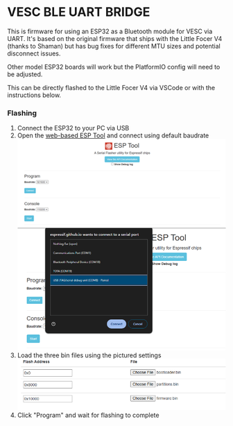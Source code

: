 # VESC BLE UART BRIDGE

This is firmware for using an ESP32 as a Bluetooth module for VESC via UART. It's based on the original firmware that ships with the Little Focer V4 (thanks to Shaman) but has bug fixes for different MTU sizes and potential disconnect issues.

Other model ESP32 boards will work but the PlatformIO config will need to be adjusted.

This can be directly flashed to the Little Focer V4 via VSCode or with the instructions below.

### Flashing 
1. Connect the ESP32 to your PC via USB
2. Open the [web-based ESP Tool](https://espressif.github.io/esptool-js) and connect using default baudrate ![Tool settings](image-1.png)![Connection dialog](image-2.png)
3. Load the three bin files using the pictured settings![Firmware offsets](image-3.png)
4. Click "Program" and wait for flashing to complete


